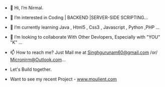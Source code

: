 - 👋 Hi, I’m Nirmal.
- 👀 I’m interested in Coding | BACKEND |SERVER-SIDE SCRIPTING...
- 🌱 I’m currently learning Java , Html5 , Css3 , Javascript , Python ,PHP ...
- 💞️ I’m looking to collaborate With Other Devlopers, Especially with "YOU" "K" ...
- 📫 How to reach me? Just Mail me at Singhgurunam60@gmail.com /or/ Micronirm@Outlook.com...
- Let's Build together.

- Want to see my recent Project - www.moulient.com
<!---
Nirmalsingh0/Nirmalsingh0 is a ✨ special ✨ repository because its `README.md` (this file) appears on your GitHub profile.
You can click the Preview link to take a look at your changes.
--->
